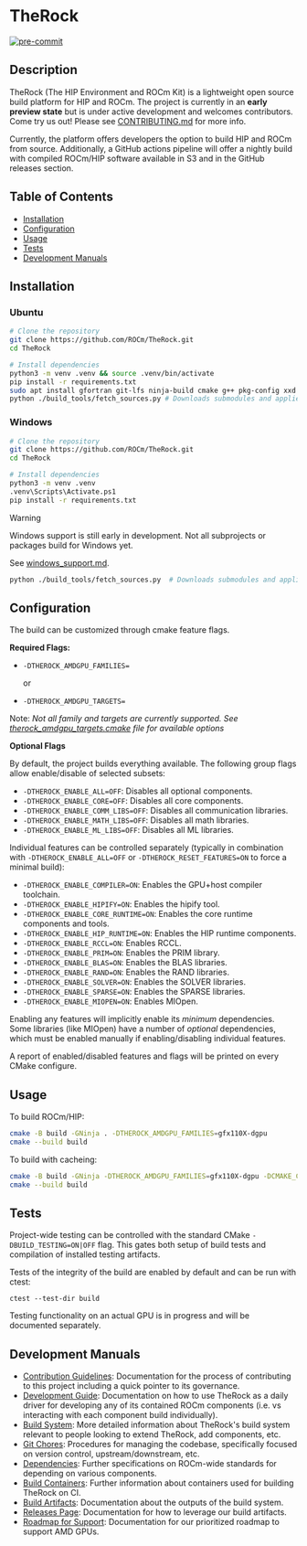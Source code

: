 # TheRock

[![pre-commit](https://img.shields.io/badge/pre--commit-enabled-brightgreen?logo=pre-commit)](https://github.com/pre-commit/pre-commit)

## Description
TheRock (The HIP Environment and ROCm Kit) is a lightweight open source build platform for HIP and ROCm. The project is currently in an **early preview state** but is under active development and welcomes contributors. Come try us out! Please see [CONTRIBUTING.md](CONTRIBUTING.md) for more info.

Currently, the platform offers developers the option to build HIP and ROCm from source. Additionally, a GitHub actions pipeline will offer a nightly build with compiled ROCm/HIP software available in S3 and in the GitHub releases section.

## Table of Contents
- [Installation](#installation)
- [Configuration](#configuration)
- [Usage](#usage)
- [Tests](#tests)
- [Development Manuals](#development-manuals)

## Installation
### Ubuntu
```bash
# Clone the repository
git clone https://github.com/ROCm/TheRock.git
cd TheRock

# Install dependencies
python3 -m venv .venv && source .venv/bin/activate
pip install -r requirements.txt
sudo apt install gfortran git-lfs ninja-build cmake g++ pkg-config xxd patchelf automake
python ./build_tools/fetch_sources.py # Downloads submodules and applies patches
```

### Windows
```bash
# Clone the repository
git clone https://github.com/ROCm/TheRock.git
cd TheRock

# Install dependencies
python3 -m venv .venv
.venv\Scripts\Activate.ps1
pip install -r requirements.txt
```
> [!WARNING]
> Windows support is still early in development. Not all subprojects or packages build for Windows yet.

See [windows_support.md](./docs/development/windows_support.md).

```bash
python ./build_tools/fetch_sources.py  # Downloads submodules and applies patches
```

## Configuration
The build can be customized through cmake feature flags.

**Required Flags:**

- `-DTHEROCK_AMDGPU_FAMILIES=`
  
  or  

- `-DTHEROCK_AMDGPU_TARGETS=`

Note: *Not all family and targets are currently supported. See [therock_amdgpu_targets.cmake](cmake/therock_amdgpu_targets.cmake) file for available options*

**Optional Flags**

By default, the project builds everything available. The following group flags
allow enable/disable of selected subsets:

- `-DTHEROCK_ENABLE_ALL=OFF`: Disables all optional components.
- `-DTHEROCK_ENABLE_CORE=OFF`: Disables all core components.
- `-DTHEROCK_ENABLE_COMM_LIBS=OFF`: Disables all communication libraries.
- `-DTHEROCK_ENABLE_MATH_LIBS=OFF`: Disables all math libraries.
- `-DTHEROCK_ENABLE_ML_LIBS=OFF`: Disables all ML libraries.

Individual features can be controlled separately (typically in combination with
`-DTHEROCK_ENABLE_ALL=OFF` or `-DTHEROCK_RESET_FEATURES=ON` to force a
minimal build):

- `-DTHEROCK_ENABLE_COMPILER=ON`: Enables the GPU+host compiler toolchain.
- `-DTHEROCK_ENABLE_HIPIFY=ON`: Enables the hipify tool.
- `-DTHEROCK_ENABLE_CORE_RUNTIME=ON`: Enables the core runtime components and tools.
- `-DTHEROCK_ENABLE_HIP_RUNTIME=ON`: Enables the HIP runtime components.
- `-DTHEROCK_ENABLE_RCCL=ON`: Enables RCCL.
- `-DTHEROCK_ENABLE_PRIM=ON`: Enables the PRIM library.
- `-DTHEROCK_ENABLE_BLAS=ON`: Enables the BLAS libraries.
- `-DTHEROCK_ENABLE_RAND=ON`: Enables the RAND libraries.
- `-DTHEROCK_ENABLE_SOLVER=ON`: Enables the SOLVER libraries.
- `-DTHEROCK_ENABLE_SPARSE=ON`: Enables the SPARSE libraries.
- `-DTHEROCK_ENABLE_MIOPEN=ON`: Enables MIOpen.

Enabling any features will implicitly enable its *minimum* dependencies. Some
libraries (like MIOpen) have a number of *optional* dependencies, which must
be enabled manually if enabling/disabling individual features.

A report of enabled/disabled features and flags will be printed on every
CMake configure.

## Usage
To build ROCm/HIP:
```bash
cmake -B build -GNinja . -DTHEROCK_AMDGPU_FAMILIES=gfx110X-dgpu
cmake --build build
```
To build with cacheing:
```bash
cmake -B build -GNinja -DTHEROCK_AMDGPU_FAMILIES=gfx110X-dgpu -DCMAKE_C_COMPILER_LAUNCHER=ccache -DCMAKE_CXX_COMPILER_LAUNCHER=ccache .
cmake --build build
```

## Tests

Project-wide testing can be controlled with the standard CMake `-DBUILD_TESTING=ON|OFF` flag. This gates both setup of build tests and compilation of installed testing artifacts.

Tests of the integrity of the build are enabled by default and can be run
with ctest:

```
ctest --test-dir build
```

Testing functionality on an actual GPU is in progress and will be documented
separately.

## Development Manuals

- [Contribution Guidelines](CONTRIBUTING.md): Documentation for the process of contributing to this project including a quick pointer to its governance.
- [Development Guide](docs/development/development_guide.md): Documentation on how to use TheRock as a daily driver for developing any of its contained ROCm components (i.e. vs interacting with each component build individually).
- [Build System](docs/development/build_system.md): More detailed information about TheRock's build system relevant to people looking to extend TheRock, add components, etc.
- [Git Chores](docs/development/git_chores.md): Procedures for managing the codebase, specifically focused on version control, upstream/downstream, etc.
- [Dependencies](docs/development/dependencies.md): Further specifications on ROCm-wide standards for depending on various components.
- [Build Containers](docs/development/build_containers.md): Further information about containers used for building TheRock on CI.
- [Build Artifacts](docs/development/artifacts.md): Documentation about the outputs of the build system.
- [Releases Page](RELEASES.md): Documentation for how to leverage our build artifacts.
- [Roadmap for Support](ROADMAP.md): Documentation for our prioritized roadmap to support AMD GPUs.
